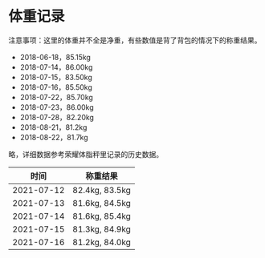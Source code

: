 # 体重记录

注意事项：这里的体重并不全是净重，有些数值是背了背包的情况下的称重结果。

- 2018-06-18，85.15kg
- 2018-07-14，86.00kg
- 2018-07-15，83.50kg
- 2018-07-16，85.50kg
- 2018-07-22，85.70kg
- 2018-07-23，86.00kg
- 2018-07-28，82.20kg
- 2018-08-21，81.2kg
- 2018-08-22，81.7kg

略，详细数据参考荣耀体脂秤里记录的历史数据。

| 时间 | 称重结果 |
| - | - |
| 2021-07-12 | 82.4kg, 83.5kg |
| 2021-07-13 | 81.6kg, 84.5kg |
| 2021-07-14 | 81.6kg, 85.4kg |
| 2021-07-15 | 81.3kg, 84.9kg |
| 2021-07-16 | 81.2kg, 84.0kg |
